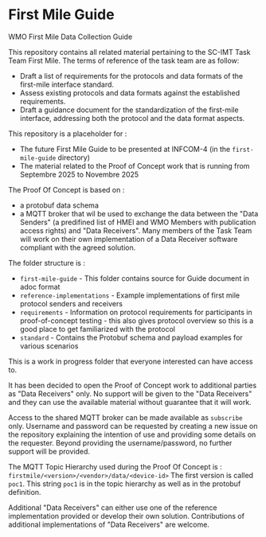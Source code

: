# First Mile Guide
WMO First Mile Data Collection Guide

This repository contains all related material pertaining to the SC-IMT Task Team First Mile. The terms of reference of the task team are as follow:

* Draft a list of requirements for the protocols and data formats of the first-mile interface standard.
* Assess existing protocols and data formats against the established requirements.
* Draft a guidance document for the standardization of the first-mile interface, addressing both the protocol and the data format aspects.

This repository is a placeholder for :

* The future First Mile Guide to be presented at INFCOM-4 (in the `first-mile-guide` directory)
* The material related to the Proof of Concept work that is running from Septembre 2025 to Novembre 2025

The Proof Of Concept is based on :

* a protobuf data schema
* a MQTT broker that wil be used to exchange the data between the "Data Senders" (a predifined list of HMEI and WMO Members with publication access rights) and "Data Receivers". Many members of the Task Team will work on their own implementation of a Data Receiver software compliant with the agreed solution.

The folder structure is :

* `first-mile-guide` - This folder contains source for Guide document in adoc format
* `reference-implementations` - Example implementations of first mile protocol senders and receivers
* `requirements` - Information on protocol requirements for participants in proof-of-concept testing - this also gives protocol overview so this is a good place to get familiarized with the protocol
* `standard` - Contains the Protobuf schema and payload examples for various scenarios


This is a work in progress folder that everyone interested can have access to.

It has been decided to open the Proof of Concept work to additional parties as "Data Receivers" only. No support will be given to the "Data Receivers" and they can use the available material without guarantee that it will work.

Access to the shared MQTT broker can be made available as `subscribe` only. Username and password can be requested by creating a new issue on the repository explaining the intention of use and providing some details on the requester. Beyond providing the username/password, no further support will be provided. 

The MQTT Topic Hierarchy used during the Proof Of Concept is : `firstmile/<version>/<vendor>/data/<device-id>`
The first version is called `poc1`. This string `poc1` is in the topic hierarchy as well as in the protobuf definition.

Additional "Data Receivers" can either use one of the reference implementation provided or develop their own solution. Contributions of additional implementations of "Data Receivers" are welcome.

